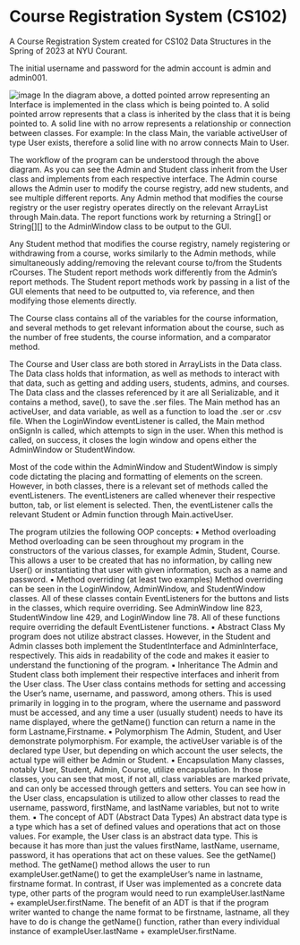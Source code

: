 # Course Registration System (CS102)
A Course Registration System created for CS102 Data Structures in the Spring of 2023 at NYU Courant.

The initial username and password for the admin account is admin and admin001.

![image](https://github.com/valeriesdev/CourseRegistrationSystem_CS102/assets/136139599/a447f44e-7c14-4169-8df2-09d6df0ae60c)
In the diagram above, a dotted pointed arrow representing an Interface is implemented in the class which is being pointed to. A solid pointed arrow represents that a class is inherited by the class that it is being pointed to. A solid line with no arrow represents a relationship or connection between classes. For example: In the class Main, the variable activeUser of type User exists, therefore a solid line with no arrow connects Main to User.

The workflow of the program can be understood through the above diagram. As you can see the Admin and Student class inherit from the User class and implements from each respective interface. The Admin course allows the Admin user to modify the course registry, add new students, and see multiple different reports. Any Admin method that modifies the course registry or the user registry operates directly on the relevant ArrayList through Main.data. The report functions work by returning a String[] or String[][] to the AdminWindow class to be output to the GUI. 

Any Student method that modifies the course registry, namely registering or withdrawing from a course, works similarly to the Admin methods, while simultaneously adding/removing the relevant course to/from the Students rCourses. The Student report methods work differently from the Admin’s report methods. The Student report methods work by passing in a list of the GUI elements that need to be outputted to, via reference, and then modifying those elements directly.

The Course class contains all of the variables for the course information, and several methods to get relevant information about the course, such as the number of free students, the course information, and a comparator method.

The Course and User class are both stored in ArrayLists in the Data class. The Data class holds that information, as well as methods to interact with that data, such as getting and adding users, students, admins, and courses. The Data class and the classes referenced by it are all Serializable, and it contains a method, save(), to save the .ser files.
The Main method has an activeUser, and data variable, as well as a function to load the .ser or .csv file. When the LoginWindow eventListener is called, the Main method onSignIn is called, which attempts to sign in the user. When this method is called, on success, it closes the login window and opens either the AdminWindow or StudentWindow.

Most of the code within the AdminWindow and StudentWindow is simply code dictating the placing and formatting of elements on the screen. However, in both classes, there is a relevant set of methods called the eventListeners. The eventListeners are called whenever their respective button, tab, or list element is selected. Then, the eventListener calls the relevant Student or Admin function through Main.activeUser.

The program utilzies the following OOP concepts:
▪ Method overloading
Method overloading can be seen throughout my program in the constructors of the various classes, for example Admin, Student, Course. This allows a user to be created that has no information, by calling new User() or instantiating that user with given information, such as a name and password.
▪ Method overriding (at least two examples)
Method overriding can be seen in the LoginWindow, AdminWindow, and StudentWindow classes. All of these classes contain EventListeners for the buttons and lists in the classes, which require overriding. See AdminWindow line 823, StudentWindow line 429, and LoginWindow line 78. All of these functions require overriding the default EventListener functions. 
▪ Abstract Class
My program does not utilize abstract classes. However, in the Student and Admin classes both implement the StudentInterface and AdminInterface, respectively. This aids in readability of the code and makes it easier to understand the functioning of the program.
▪ Inheritance 
The Admin and Student class both implement their respective interfaces and inherit from the User class. The User class contains methods for setting and accessing the User’s name, username, and password, among others. This is used primarily in logging in to the program, where the username and password must be accessed, and any time a user (usually student) needs to have its name displayed, where the getName() function can return a name in the form Lastname,Firstname.
▪ Polymorphism
The Admin, Student, and User demonstrate polymorphism. For example, the activeUser variable is of the declared type User, but depending on which account the user selects, the actual type will either be Admin or Student.
▪ Encapsulation
Many classes, notably User, Student, Admin, Course, utilize encapsulation. In those classes, you can see that most, if not all, class variables are marked private, and can only be accessed through getters and setters. You can see how in the User class, encapsulation is utilized to allow other classes to read the username, password, firstName, and lastName variables, but not to write them.
▪ The concept of ADT (Abstract Data Types) 
An abstract data type is a type which has a set of defined values and operations that act on those values. For example, the User class is an abstract data type. This is because it has more than just the values firstName, lastName, username, password, it has operations that act on these values. See the getName() method. The getName() method allows the user to run exampleUser.getName() to get the exampleUser’s name in lastname, firstname format. In contrast, if User was implemented as a concrete data type, other parts of the program would need to run exampleUser.lastName + exampleUser.firstName. The benefit of an ADT is that if the program writer wanted to change the name format to be firstname, lastname, all they have to do is change the getName() function, rather than every individual instance of exampleUser.lastName + exampleUser.firstName.
